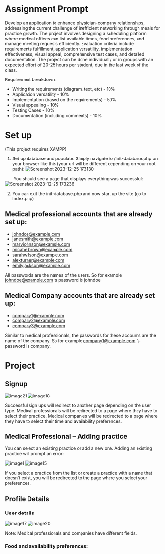 # Assignment Prompt

Develop an application to enhance physician-company relationships, addressing the current challenge of inefficient networking through meals for practice growth. The project involves designing a scheduling platform where medical offices can list available times, food preferences, and manage meeting requests efficiently. Evaluation criteria include requirements fulfillment, application versatility, implementation effectiveness, visual appeal, comprehensive test cases, and detailed documentation. The project can be done individually or in groups with an expected effort of 20-25 hours per student, due in the last week of the class.

Requirement breakdown:

- Writing the requirements (diagram, text, etc) - 10%
- Application versatility - 10%
- Implementation (based on the requirements) - 50%
- Visual appealing - 10%
- Testing Cases - 10%
- Documentation (including comments) - 10%

# Set up
(This project requires XAMPP)

1. Set up database and populate. Simply navigate to /init-database.php on your browser like this (your url will be different depending on your root path):
![Screenshot 2023-12-25 173130](https://github.com/jangel01/CPSC-431-project/assets/60250253/15841db3-c722-43ad-8030-32cf6d9663f9)

&nbsp;&nbsp;&nbsp;&nbsp;&nbsp;&nbsp; You should see a page that displays everything was successful: ![Screenshot 2023-12-25 173236](https://github.com/jangel01/CPSC-431-project/assets/60250253/3f2370d0-0f4e-4df3-bd6f-f6d689875917)

2. You can exit the init-database.php and now start up the site (go to index.php)

## Medical professional accounts that are already set up:
- johndoe@example.com
- janesmith@example.com
- maryjohnson@example.com
- micahelbrown@example.com
- sarahwilson@example.com
- alexturner@example.com
- emilyjackson@example.com

All passwords are the names of the users. So for example johndoe@example.com ‘s password
is johndoe

## Medical Company accounts that are already set up:
- company1@example.com
- company2@example.com
- company3@example.com

Similar to medical professionals, the passwords for these accounts are the name of the
company. So for example company1@example.com ‘s password is company.

# Project

## Signup
![image21](https://github.com/jangel01/CPSC-431-project/assets/60250253/38c07e68-1eb2-4286-832d-aa170ef8370c)
![image18](https://github.com/jangel01/CPSC-431-project/assets/60250253/a1703f4f-3b00-4d86-8e56-72311c69bc65)

Successful sign ups will redirect to another page depending on the user type. Medical professionals will be redirected to a page where they have to select their practice. Medical companies will be redirected to a page where they have to select their time and availability preferences.

## Medical Professional – Adding practice
You can select an existing practice or add a new one. Adding an existing practice will prompt an error: 

![image1](https://github.com/jangel01/CPSC-431-project/assets/60250253/a5e983fc-2617-403e-adeb-7424ecb4c994)
![image15](https://github.com/jangel01/CPSC-431-project/assets/60250253/3e957da1-f653-4aa8-86c7-b2e8f2cfc9fc)

If you select a practice from the list or create a practice with a name that doesn’t exist, you will be redirected to the page where you select your preferences. 

## Profile Details
### User details 

![image17](https://github.com/jangel01/CPSC-431-project/assets/60250253/f3bb1beb-1fb6-4532-8aae-c4e86a674afd)
![image20](https://github.com/jangel01/CPSC-431-project/assets/60250253/53df4d83-c68f-4422-a19c-f4a09d58178c)

Note: Medical professionals and companies have different fields.

### Food and availability preferences:

